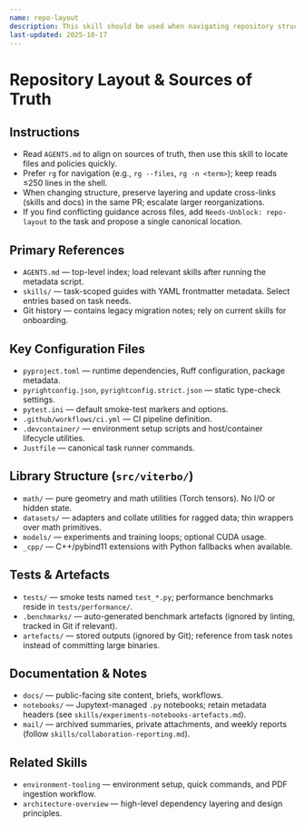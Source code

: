 ```yaml
---
name: repo-layout
description: This skill should be used when navigating repository structure, sources of truth, and documentation locations.
last-updated: 2025-10-17
---
```


# Repository Layout & Sources of Truth

## Instructions
- Read `AGENTS.md` to align on sources of truth, then use this skill to locate files and policies quickly.
- Prefer `rg` for navigation (e.g., `rg --files`, `rg -n <term>`); keep reads ≤250 lines in the shell.
- When changing structure, preserve layering and update cross-links (skills and docs) in the same PR; escalate larger reorganizations.
- If you find conflicting guidance across files, add `Needs-Unblock: repo-layout` to the task and propose a single canonical location.

## Primary References

- `AGENTS.md` — top-level index; load relevant skills after running the metadata script.
- `skills/` — task-scoped guides with YAML frontmatter metadata. Select entries based on task needs.
- Git history — contains legacy migration notes; rely on current skills for onboarding.

## Key Configuration Files

- `pyproject.toml` — runtime dependencies, Ruff configuration, package metadata.
- `pyrightconfig.json`, `pyrightconfig.strict.json` — static type-check settings.
- `pytest.ini` — default smoke-test markers and options.
- `.github/workflows/ci.yml` — CI pipeline definition.
- `.devcontainer/` — environment setup scripts and host/container lifecycle utilities.
- `Justfile` — canonical task runner commands.

## Library Structure (`src/viterbo/`)

- `math/` — pure geometry and math utilities (Torch tensors). No I/O or hidden state.
- `datasets/` — adapters and collate utilities for ragged data; thin wrappers over math primitives.
- `models/` — experiments and training loops; optional CUDA usage.
- `_cpp/` — C++/pybind11 extensions with Python fallbacks when available.

## Tests & Artefacts

- `tests/` — smoke tests named `test_*.py`; performance benchmarks reside in `tests/performance/`.
- `.benchmarks/` — auto-generated benchmark artefacts (ignored by linting, tracked in Git if relevant).
- `artefacts/` — stored outputs (ignored by Git); reference from task notes instead of committing large binaries.

## Documentation & Notes

- `docs/` — public-facing site content, briefs, workflows.
- `notebooks/` — Jupytext-managed `.py` notebooks; retain metadata headers (see `skills/experiments-notebooks-artefacts.md`).
- `mail/` — archived summaries, private attachments, and weekly reports (follow `skills/collaboration-reporting.md`).

## Related Skills

- `environment-tooling` — environment setup, quick commands, and PDF ingestion workflow.
- `architecture-overview` — high-level dependency layering and design principles.
